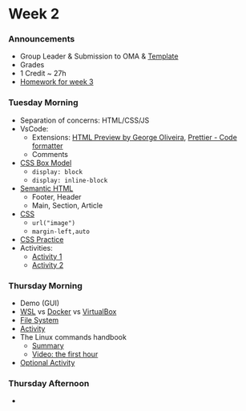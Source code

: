# Week 2

### Announcements

- Group Leader & Submission to OMA & [Template](./week02.docx)
- Grades 
- 1 Credit ~ 27h
- [Homework for week 3](./Homework.md)

### Tuesday Morning

- Separation of concerns: HTML/CSS/JS
- VsCode: 
  - Extensions: [HTML Preview by George Oliveira], [Prettier - Code formatter]
  - Comments
- [CSS Box Model](https://internetingishard.netlify.app/html-and-css/css-box-model/)
  - `display: block`
  - `display: inline-block`
- [Semantic HTML](https://internetingishard.netlify.app/html-and-css/semantic-html/)
  - Footer, Header
  - Main, Section, Article
- [CSS](https://internetingishard.netlify.app/html-and-css/hello-css/)
  - `url("image")`
  - `margin-left,auto`
- [CSS Practice](https://www.w3schools.com/css/exercise.asp)
- Activities:
  - [Activity 1](./activity1.md)
  - [Activity 2](./activity2.md)

### Thursday Morning

- Demo (GUI)
- [WSL] vs [Docker] vs [VirtualBox]
- [File System](https://github.com/fullstack-2024/Reading/blob/main/Linux/file-system.md)
- [Activity](./activity3.md)
- The Linux commands handbook
  - [Summary](https://www.freecodecamp.org/news/the-linux-commands-handbook/)
  - [Video: the first hour](https://www.youtube.com/watch?v=ZtqBQ68cfJc)
- [Optional Activity](./activity4.md)


### Thursday Afternoon

- 


<!--  -->
[HTML Preview by George Oliveira]:
https://marketplace.visualstudio.com/items?itemName=george-alisson.html-preview-vscode
[Prettier - Code formatter]:https://marketplace.visualstudio.com/items?itemName=esbenp.prettier-vscode
[WSL]:https://learn.microsoft.com/en-us/windows/wsl/
[Docker]:https://www.docker.com/
[VirtualBox]:https://www.virtualbox.org/

